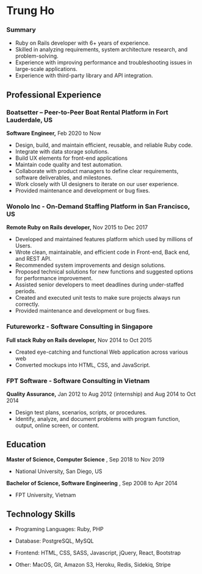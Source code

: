 
Trung Ho
===

### Summary

- Ruby on Rails developer with 6+ years of experience.
- Skilled in analyzing requirements, system architecture research, and problem-solving.
- Experience with improving performance and troubleshooting issues in large-scale applications.
- Experience with third-party library and API integration.

## Professional Experience

### **Boatsetter**  **–**  **Peer-to-Peer Boat Rental Platform in Fort Lauderdale, US**

**Software Engineer,** Feb 2020 to Now

- Design, build, and maintain efficient, reusable, and reliable Ruby code.
- Integrate with data storage solutions.
- Build UX elements for front-end applications
- Maintain code quality and test automation.
- Collaborate with product managers to define clear requirements, software deliverables, and milestones.
- Work closely with UI designers to iterate on our user experience.
- Provided maintenance and development or bug fixes.


### **Wonolo Inc**  **-**  **On-Demand Staffing Platform in San Francisco, US**

**Remote Ruby on Rails developer,** Nov 2015 to Dec 2017

- Developed and maintained features platform which used by millions of Users.
- Wrote clean, maintainable, and efficient code in Front-end, Back end, and REST API.
- Recommended system improvements and design solutions.
- Proposed technical solutions for new functions and suggested options for performance improvement.
- Assisted senior developers to meet deadlines during under-staffed periods.
- Created and executed unit tests to make sure projects always run correctly.
- Provided maintenance and development or bug fixes.

### **Futureworkz**  **-**  **Software Consulting in Singapore**

**Full stack Ruby on Rails developer,** Nov 2014 to Oct 2015

- Created eye-catching and functional Web application across various web
- Converted mockups into HTML, CSS, and JavaScript.

### **FPT Software - Software Consulting in Vietnam**

**Quality Assurance,** Jan 2012 to Aug 2012 (internship) and Aug 2014 to Oct 2014

- Design test plans, scenarios, scripts, or procedures.
- Identify, analyze, and document problems with program function, output, online screen, or content.

## Education

**Master of Science, Computer Science** , Sep 2018 to Nov 2019

- National University, San Diego, US

**Bachelor of Science, Software Engineering** , Sep 2008 to Apr 2014

- FPT University, Vietnam

## Technology Skills

- Programing Languages: Ruby, PHP

- Database: PostgreSQL, MySQL

- Frontend: HTML, CSS, SASS, Javascript, jQuery, React, Bootstrap

- Other: MacOS, Git, Amazon S3, Heroku, Redis, Sidekiq, Stripe
